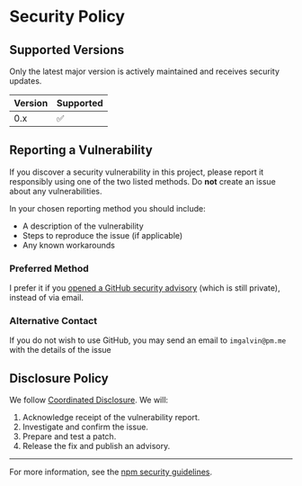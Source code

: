 # Security Policy

## Supported Versions

Only the latest major version is actively maintained and receives security updates.

| Version | Supported |
| ------- | --------- |
| 0.x     | ✅        |

<!-- For future reference -->
<!-- | 0.x     | ❌        | -->

## Reporting a Vulnerability

If you discover a security vulnerability in this project, please report it responsibly using one of the two listed methods. Do **not** create an issue about any vulnerabilities.

In your chosen reporting method you should include:

- A description of the vulnerability
- Steps to reproduce the issue (if applicable)
- Any known workarounds

### Preferred Method

I prefer it if you [opened a GitHub security advisory](https://github.com/galvinpython/managedenv/security/advisories/new) (which is still private), instead of via email.

### Alternative Contact

If you do not wish to use GitHub, you may send an email to `imgalvin@pm.me` with the details of the issue

## Disclosure Policy

We follow [Coordinated Disclosure](https://en.wikipedia.org/wiki/Coordinated_disclosure). We will:

1. Acknowledge receipt of the vulnerability report.
2. Investigate and confirm the issue.
3. Prepare and test a patch.
4. Release the fix and publish an advisory.

---

For more information, see the [npm security guidelines](https://docs.npmjs.com/policies/security).
